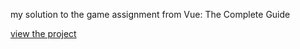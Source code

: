 my solution to the game assignment from Vue: The Complete Guide

[view the project](https://quentin-mckay.github.io/Monster-Slayer/)
